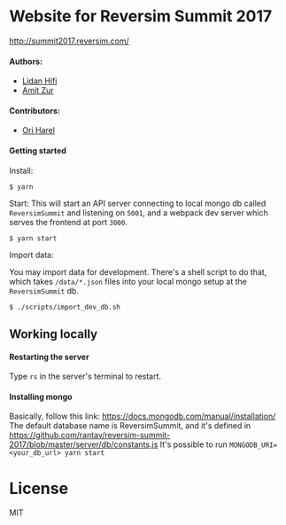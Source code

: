 # Website for Reversim Summit 2017
http://summit2017.reversim.com/

#### Authors:

* [Lidan Hifi](https://www.linkedin.com/in/lidan)
* [Amit Zur](https://github.com/amitzur)

#### Contributors:

* [Ori Harel](https://github.com/oriharel)

#### Getting started

Install:
```
$ yarn
```

Start:
This will start an API server connecting to local mongo db called `ReversimSummit` and listening on `5001`, and a webpack dev server which serves the frontend at port `3000`. 
```
$ yarn start
```

Import data:

You may import data for development. There's a shell script to do that, which takes `/data/*.json` files into your local mongo setup at the `ReversimSummit` db.
```
$ ./scripts/import_dev_db.sh
```
## Working locally
#### Restarting the server
Type `rs` in the server's terminal to restart.

#### Installing mongo
Basically, follow this link: https://docs.mongodb.com/manual/installation/
The default database name is ReversimSummit, and it's defined in https://github.com/rantav/reversim-summit-2017/blob/master/server/db/constants.js
It's possible to run `MONGODB_URI=<your_db_url> yarn start` 


# License
MIT
